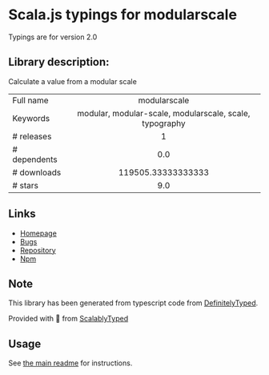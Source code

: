 
# Scala.js typings for modularscale

Typings are for version 2.0

## Library description:
Calculate a value from a modular scale

|                    |                 |
| ------------------ | :-------------: |
| Full name          | modularscale |
| Keywords           | modular, modular-scale, modularscale, scale, typography |
| # releases         | 1 |
| # dependents       | 0.0 |
| # downloads        | 119505.33333333333 |
| # stars            | 9.0 |

## Links
- [Homepage](https://github.com/KyleAMathews/modularscale)
- [Bugs](https://github.com/KyleAMathews/modularscale/issues)
- [Repository](https://github.com/KyleAMathews/modularscale)
- [Npm](https://www.npmjs.com/package/modularscale)
    


## Note
This library has been generated from typescript code from [DefinitelyTyped](https://definitelytyped.org).

Provided with :purple_heart: from [ScalablyTyped](https://github.com/oyvindberg/ScalablyTyped)

## Usage
See [the main readme](../../readme.md) for instructions.


